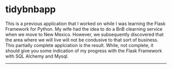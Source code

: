 # tidybnbapp

This is a previous application that I worked on while I was learning the Flask Framework for Python.  My wife had the idea to do a BnB
clearning service when we move to New Mexico.  However, we subsequently discovered that the area where we will live will not be
condusive to that sort of business.  This partially complete applciation is the result.  While, not complete, it should give you some
indication of my progress with the Flask Framework with SQL Alchemy and Mysql.

---
